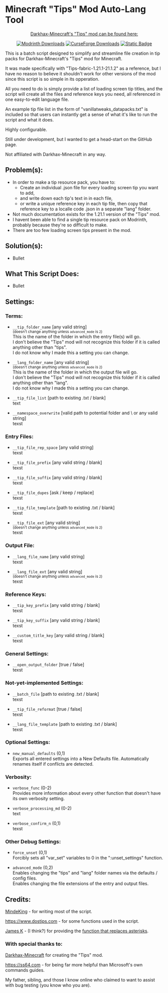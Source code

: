 # Minecraft "Tips" Mod Auto-Lang Tool
<!-- MANPAGE: BEGIN EXCLUDED SECTION -->
<div align="center">
  
<ins>Darkhax-Minecraft's "Tips" mod can be found here:</ins>

[![Modrinth Downloads](https://img.shields.io/modrinth/dt/AMCbgyVw?style=for-the-badge&logo=modrinth&label=Modrinth&color=%2300AF5C)](https://modrinth.com/mod/tips)
[![CurseForge Downloads](https://img.shields.io/curseforge/dt/306549?style=for-the-badge&logo=curseforge&label=CurseForge&color=%23F16436)](https://www.curseforge.com/minecraft/mc-mods/tips)
[![Static Badge](https://img.shields.io/badge/Github-Darkhax--Minecraft%2FTips-white?style=for-the-badge&logo=github&color=%23181717)](https://github.com/Darkhax-Minecraft/Tips)

</div>
<!-- MANPAGE: END EXCLUDED SECTION -->

This is a batch script designed to simplify and streamline file creation in tip packs for Darkhax-Minecraft's "Tips" mod for Minecraft.

It was made specifically with "Tips-fabric-1.21.1-21.1.2" as a reference, but I have no reason to believe it shouldn't work for other versions of the mod since this script is so simple in its opperation.

All you need to do is simply provide a list of loading screen tip titles, and the script will create all the files and reference keys you need, all referenced in one easy-to-edit language file.

An example tip file list in the form of "vanillatweaks_datapacks.txt" is included so that users can instantly get a sense of what it's like to run the script and what it does.

Highly configurable.

Still under development, but I wanted to get a head-start on the GitHub page.

Not affiliated with Darkhax-Minecraft in any way.

## Problem(s): 
* In order to make a tip resource pack, you have to:
  * Create an individual .json file for every loading screen tip you want to add,
  * and write down each tip's text in in each file,
  * or write a unique reference key in each tip file, then copy that reference key to a localle code .json in a separate "lang" folder.
* Not much documentation exists for the 1.21.1 version of the "Tips" mod.
* I havent been able to find a single tip resource pack on Modrinth, probably because they're so difficult to make.
* There are too few loading screen tips present in the mod.
## Solution(s): 
* Bullet
## What This Script Does:
* Bullet
## Settings:
### Terms:
* `__tip_folder_name` [any valid string]\
<sup>(doesn't change anything unless `advanced_mode` is `2`)</sup>\
This is the name of the folder in which the entry file(s) will go.\
I don't believe the "Tips" mod will not recognize this folder if it is called anything other than "tips".\
I do not know why I made this a setting you can change.

* `__lang_folder_name` [any valid string]\
<sup>(doesn't change anything unless `advanced_mode` is `2`)</sup>\
This is the name of the folder in which the output file will go.\
I don't believe the "Tips" mod will not recognize this folder if it is called anything other than "lang".\
I do not know why I made this a setting you can change.

* `__tip_file_list` [path to existing .txt / blank]\
text

* `__namespace_overwrite` [valid path to potential folder and \ or any valid string]\
texst

### Entry Files:
* `__tip_file_rep_space` [any valid string]\
texst

* `__tip_file_prefix` [any valid string / blank]\
texst

* `__tip_file_suffix` [any valid string / blank]\
texst

* `__tip_file_dupes` [ask / keep / replace]\
texst

* `__tip_file_template` [path to existing .txt / blank]\
texst

* `__tip_file_ext` [any valid string]\
<sup>(doesn't change anything unless `advanced_mode` is `2`)</sup>\
texst

### Output File:
* `__lang_file_name` [any valid string]\
texst

* `__lang_file_ext` [any valid string]\
<sup>(doesn't change anything unless `advanced_mode` is `2`)</sup>\
texst

### Reference Keys:
* `__tip_key_prefix` [any valid string / blank]\
texst

* `__tip_key_suffix` [any valid string / blank]\
texst

* `__custom_title_key` [any valid string / blank]\
texst

### General Settings:
* `__open_output_folder` [true / false]\
texst

### Not-yet-implemented Settings:
* `__batch_file` [path to existing .txt / blank]\
texst

* `__tip_file_reformat` [true / false]\
texst

* `__lang_file_template` [path to existing .txt / blank]\
texst

### Optional Settings:
* `new_manual_defaults` (0,1)\
Exports all entered settings into a New Defaults file. Automatically renames itself if conflicts are detected.

### Verbosity:
* `verbose_func` (0-2)\
Provides more information about every other function that doesn't have its own verbosity setting.

* `verbose_processing_md` (0-2)\
text

* `verbose_confirm_n` (0,1)\
texst

### Other Debug Settings:
* `force_unset` (0,1)\
Forcibly sets all "var_set" variables to 0 in the ":unset_settings" function.

* `advanced_mode` (0,2)\
Enables changing the "tips" and "lang" folder names via the defaults / config files.\
Enables changing the file extensions of the entry and output files.

## Credits:
[MindeKing](https://github.com/MindeKing) - for writing most of the script.

https://www.dostips.com - for some functions used in the script.

[James K](https://stackoverflow.com/users/1530402/james-k) - (I think?) for providing the [function that replaces asterisks](https://stackoverflow.com/a/11685376).

### With special thanks to:

[Darkhax-Minecraft](https://github.com/Darkhax-Minecraft) for creating the "Tips" mod.

https://ss64.com - for being far more helpful than Microsoft's own commands guides.

My father, sibling, and those I know online who claimed to want to assist with bug testing (you know who you are).
